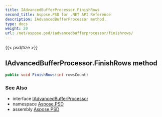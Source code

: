 ```yaml
---
title: IAdvancedBufferProcessor.FinishRows
second_title: Aspose.PSD for .NET API Reference
description: IAdvancedBufferProcessor method. 
type: docs
weight: 20
url: /net/aspose.psd/iadvancedbufferprocessor/finishrows/
---
```

{{< psd/tize >}}
## IAdvancedBufferProcessor.FinishRows method

```csharp
public void FinishRows(int rowsCount)
```

### See Also

* interface [IAdvancedBufferProcessor](../)
* namespace [Aspose.PSD](../../iadvancedbufferprocessor/)
* assembly [Aspose.PSD](../../../)


